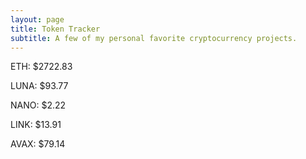 ```yaml
---
layout: page
title: Token Tracker
subtitle: A few of my personal favorite cryptocurrency projects.
---
```


<!--BEGINCRYPTOINPUT-->
ETH: $2722.83

LUNA: $93.77

NANO: $2.22

LINK: $13.91

AVAX: $79.14

<!--ENDCRYPTOINPUT-->
